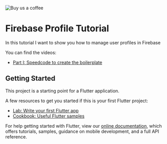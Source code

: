 
![Buy us a coffee](https://img.shields.io/badge/Buy%20us%20a%20coffee-Thanks-green?style=flat?link=https://www.buymeacoffee.com/sBGXj7Pl4)

# Firebase Profile Tutorial

In this tutorial I want to show you how to manage user profiles in Firebase

You can find the videos:
- [Part I: Speedcode to create the boilerplate](https://youtu.be/3r1X1P-0Vmo)
 

## Getting Started

This project is a starting point for a Flutter application.

A few resources to get you started if this is your first Flutter project:

- [Lab: Write your first Flutter app](https://flutter.dev/docs/get-started/codelab)
- [Cookbook: Useful Flutter samples](https://flutter.dev/docs/cookbook)

For help getting started with Flutter, view our
[online documentation](https://flutter.dev/docs), which offers tutorials,
samples, guidance on mobile development, and a full API reference.
